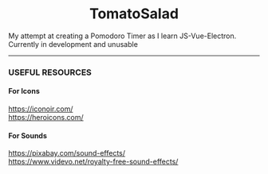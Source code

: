 <h1 align='center'>TomatoSalad</h1>
My attempt at creating a Pomodoro Timer as I learn JS-Vue-Electron. Currently in development and unusable

---


### USEFUL RESOURCES
#### For Icons
https://iconoir.com/  
https://heroicons.com/
#### For Sounds
https://pixabay.com/sound-effects/  
https://www.videvo.net/royalty-free-sound-effects/  